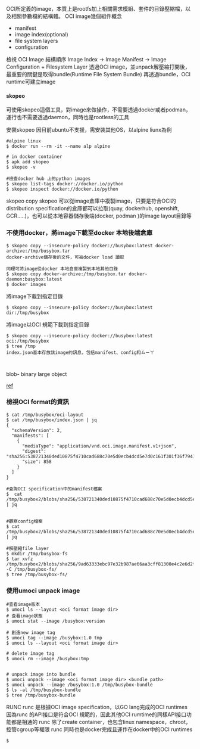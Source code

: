 OCI所定義的image，本質上是rootfs加上相關需求模組、套件的目錄壓縮檔，以及相關參數檔的結構體。
OCI image幾個組件概念
- manifest
- image index(optional)
- file system layers
- configuration

檢視 OCI Image 結構順序 
Image Index -> Image Manifest ->  Image Configuration + Filesystem Layer
透過OCI image，並unpack解壓縮打開後，最重要的關鍵是取得bundle(Runtime File System Bundle)
再透過bundle，OCI runtime可建立image

#### skopeo
可使用skopeo這個工具，對image來做操作，不需要透過docker或者podman，運行也不需要透過daemon，同時也是rootless的工具

安裝skopeo
因目前ubuntu不支援，需安裝其他OS，以alpine liunx為例
```
#alpine linux
$ docker run --rm -it --name alp alpine

# in docker container
$ apk add skopeo
$ skopeo -v

#檢查docker hub 上的python images
$ skopeo list-tags docker://docker.io/python
$ skopeo inspect docker://docker.io/python

```

skopeo copy
skopeo 可以從image倉庫中複製image，只要是符合OCI的distribution specification的倉庫都可以拉取(quay, dockerhub, openshift, GCR.....)，也可以從本地容器儲存後端(docker, podman )的image layout目錄等

### 不使用docker，將image下載至docker 本地後端倉庫
```
$ skopeo copy --insecure-policy docker://busybox:latest docker-archive:/tmp/busybox.tar
docker-archive儲存後的文件，可被docker load 讀取

同理可將image從docker 本地倉庫複製到本地其他目錄
$ skopeo copy docker-archive:/tmp/busybox.tar docker-daemon:busybox:latest
$ docker images
```

將image下載到指定目錄
```
$ skopeo copy --insecure-policy docker://busybox:latest dir:/tmp/busybox
```

將image以OCI 規範下載到指定目錄
```
$ skopeo copy --insecure-policy docker://busybox:latest oci:/tmp/busybox
$ tree /tmp
index.json基本存放該image的訊息，包括manifest、config和ㄙㄧㄚ



```

blob- binary large object

[ref](https://lework.github.io/2020/04/13/skopeo/)

### 檢視OCI format的資訊
```
$ cat /tmp/busybox/oci-layout
$ cat /tmp/busybox/index.json | jq
{
  "schemaVersion": 2,
  "manifests": [
    {
      "mediaType": "application/vnd.oci.image.manifest.v1+json",
      "digest": "sha256:538721340ded10875f4710cad688c70e5d0ecb4dcd5e7d0c161f301f36f79414",
      "size": 858
    }
  ]
}

#查詢OCI specification中的manifest檔案
$  cat  /tmp/busybox2/blobs/sha256/538721340ded10875f4710cad688c70e5d0ecb4dcd5e7d0c161f301f36f79414 | jq


#觀察config檔案
$ cat  /tmp/busybox2/blobs/sha256/538721340ded10875f4710cad688c70e5d0ecb4dcd5e7d0c161f301f36f79414 | jq

#解壓縮file layer
$ mkdir /tmp/busybox-fs
$ tar xvfz /tmp/busybox2/blobs/sha256/9ad63333ebc97e32b987ae66aa3cff81300e4c2e6d2f2395cef8a3ae18b249fe  -C /tmp/busybox-fs/
$ tree /tmp/busybox-fs/
```


### 使用umoci unpack image
```
#查看image版本
$ umoci ls --layout <oci format image dir> 
# 查看image狀態
$ umoci stat --image /busybox:version

# 創造new image tag
$ umoci tag --image /busybox:1.0 tmp
$ umoci ls --layout <oci format image dir> 

# delete image tag 
$ umoci rm --image /busybox:tmp


# unpack image into bundle
$ umoci unpack --image <oci format image dir> <bundle path>
$ umoci unpack --image /busybox:1.0 /tmp/busybox-bundle
$ ls -al /tmp/busybox-bundle
$ tree /tmp/busybox-bundle

```


RUNC
runc 是根據OCI image specification，以GO lang完成的OCI runtimes
因為runc 的API接口是符合OCI 規範的，因此其他OCI rumtime的同樣API接口功能都是相通的
runc 除了create container，也包含linux namespace，chroot，控管cgroup等權限
runc 同時也是docker完成且運作在docker中的OCI runtimes

```
$ 

```




















